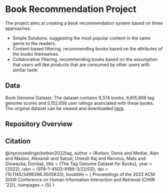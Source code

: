 # Book Recommendation Project

The project aims at creating a book recommendation system based on three approaches:
- Simple Solutions: suggesting the most popular content in the same genre to the readers. 
- Content-based filtering, recommending books based on the attributes of the books themselves. 
- Collaborative filtering, recommending books based on the assumption that users will like products that are consumed by other users with similar taste.

## Data
Book Genome Dataset: The dataset contains 9,374 books, 6,815,898 tag genome scores and 5,152,656 user ratings associated with these books. The original dataset can be viewed and downloaded [here](https://grouplens.org/datasets/book-genome/).
## Repository Overview


## Citation
@inproceedings{kotkov2022tag,
author = {Kotkov, Denis and Medlar, Alan and Maslov, Alexandr and Satyal, Umesh Raj and Neovius, Mats and Glowacka, Dorota}, 
title = {The Tag Genome Dataset for Books}, 
year = {2022}, 
isbn = {978-1-4503-9186-3/22/03}, 
doi = {10.1145/3498366.3505833},
booktitle = { Proceedings of the 2022 ACM SIGIR Conference on Human Information Interaction and Retrieval (CHIIR '22)},
numpages = {5}
}

